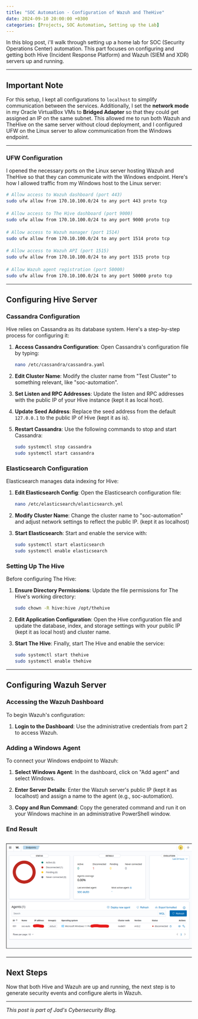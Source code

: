 ```yaml
---
title: "SOC Automation - Configuration of Wazuh and TheHive"
date: 2024-09-10 20:00:00 +0300
categories: [Projects, SOC Automation, Setting up the Lab]
---
```



In this blog post, i'll walk through setting up a home lab for SOC (Security Operations Center) automation. This part focuses on configuring and getting both Hive (Incident Response Platform) and Wazuh (SIEM and XDR) servers up and running. 

---

## Important Note

For this setup, I kept all configurations to `localhost` to simplify communication between the services. Additionally, I set the **network mode** in my Oracle VirtualBox VMs to **Bridged Adapter** so that they could get assigned an IP on the same subnet. This allowed me to run both Wazuh and TheHive on the same server without cloud deployment, and I configured UFW on the Linux server to allow communication from the Windows endpoint.

---

### UFW Configuration

I opened the necessary ports on the Linux server hosting Wazuh and TheHive so that they can communicate with the Windows endpoint. Here's how I allowed traffic from my Windows host to the Linux server:

```bash
# Allow access to Wazuh dashboard (port 443)
sudo ufw allow from 170.10.100.0/24 to any port 443 proto tcp

# Allow access to The Hive dashboard (port 9000)
sudo ufw allow from 170.10.100.0/24 to any port 9000 proto tcp

# Allow access to Wazuh manager (port 1514)
sudo ufw allow from 170.10.100.0/24 to any port 1514 proto tcp

# Allow access to Wazuh API (port 1515)
sudo ufw allow from 170.10.100.0/24 to any port 1515 proto tcp

# Allow Wazuh agent registration (port 50000)
sudo ufw allow from 170.10.100.0/24 to any port 50000 proto tcp
```

---

## Configuring Hive Server

### Cassandra Configuration

Hive relies on Cassandra as its database system. Here's a step-by-step process for configuring it:

1. **Access Cassandra Configuration**: Open Cassandra's configuration file by typing:
    ```bash
    nano /etc/cassandra/cassandra.yaml
    ```

2. **Edit Cluster Name**: Modify the cluster name from "Test Cluster" to something relevant, like "soc-automation".

3. **Set Listen and RPC Addresses**: Update the listen and RPC addresses with the public IP of your Hive instance (kept it as local host).

4. **Update Seed Address**: Replace the seed address from the default `127.0.0.1` to the public IP of Hive (kept it as is).

5. **Restart Cassandra**: Use the following commands to stop and start Cassandra:
    ```bash
    sudo systemctl stop cassandra
    sudo systemctl start cassandra
    ```

### Elasticsearch Configuration

Elasticsearch manages data indexing for Hive:

1. **Edit Elasticsearch Config**: Open the Elasticsearch configuration file:
    ```bash
    nano /etc/elasticsearch/elasticsearch.yml
    ```

2. **Modify Cluster Name**: Change the cluster name to "soc-automation" and adjust network settings to reflect the public IP. (kept it as localhost)

3. **Start Elasticsearch**: Start and enable the service with:
    ```bash
    sudo systemctl start elasticsearch
    sudo systemctl enable elasticsearch
    ```

### Setting Up The Hive

Before configuring The Hive:

1. **Ensure Directory Permissions**: Update the file permissions for The Hive's working directory:
    ```bash
    sudo chown -R hive:hive /opt/thehive
    ```

2. **Edit Application Configuration**: Open the Hive configuration file and update the database, index, and storage settings with your public IP (kept it as local host) and cluster name.

3. **Start The Hive**: Finally, start The Hive and enable the service:
    ```bash
    sudo systemctl start thehive
    sudo systemctl enable thehive
    ```

---

## Configuring Wazuh Server

### Accessing the Wazuh Dashboard

To begin Wazuh's configuration:

1. **Login to the Dashboard**: Use the administrative credentials from part 2 to access Wazuh.

### Adding a Windows Agent

To connect your Windows endpoint to Wazuh:

1. **Select Windows Agent**: In the dashboard, click on "Add agent" and select Windows.

2. **Enter Server Details**: Enter the Wazuh server's public IP (kept it as localhost) and assign a name to the agent (e.g., soc-automation).

3. **Copy and Run Command**: Copy the generated command and run it on your Windows machine in an administrative PowerShell window.


### End Result

![SOC Automation Wazuh Dashboard](/assets/img/SOCAutomation/wazuh-dashboard.png)
---


---

## Next Steps

Now that both Hive and Wazuh are up and running, the next step is to generate security events and configure alerts in Wazuh. 

---

_This post is part of Jad's Cybersecurity Blog._
